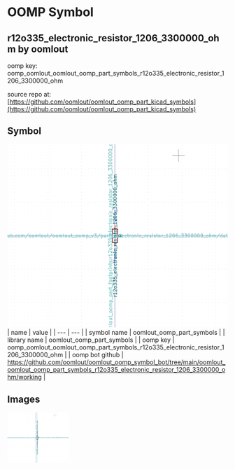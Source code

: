 # OOMP Symbol  
## r12o335_electronic_resistor_1206_3300000_ohm  by oomlout  
  
oomp key: oomp_oomlout_oomlout_oomp_part_symbols_r12o335_electronic_resistor_1206_3300000_ohm  
  
source repo at: [https://github.com/oomlout/oomlout_oomp_part_kicad_symbols](https://github.com/oomlout/oomlout_oomp_part_kicad_symbols)  
## Symbol  
  
[![working.png](working_600.png)](working.png)  
| name | value | 
| --- | --- | 
| symbol name | oomlout_oomp_part_symbols | 
| library name | oomlout_oomp_part_symbols | 
| oomp key | oomp_oomlout_oomlout_oomp_part_symbols_r12o335_electronic_resistor_1206_3300000_ohm | 
| oomp bot github | https://github.com/oomlout/oomlout_oomp_symbol_bot/tree/main/oomlout_oomlout_oomp_part_symbols_r12o335_electronic_resistor_1206_3300000_ohm/working | 
## Images  
  
[![working.png](working_140.png)](working.png)  
